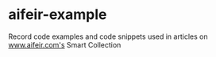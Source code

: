 # aifeir-example
Record code examples and code snippets used in articles on www.aifeir.com's Smart Collection
